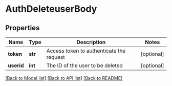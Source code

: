 # AuthDeleteuserBody

## Properties
Name | Type | Description | Notes
------------ | ------------- | ------------- | -------------
**token** | **str** | Access token to authenticate the request | [optional] 
**userid** | **int** | The ID of the user to be deleted | [optional] 

[[Back to Model list]](../README.md#documentation-for-models) [[Back to API list]](../README.md#documentation-for-api-endpoints) [[Back to README]](../README.md)

